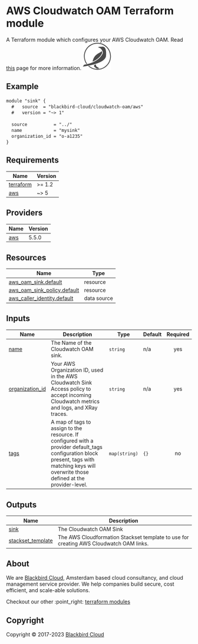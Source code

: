 # AWS Cloudwatch OAM Terraform module
A Terraform module which configures your AWS Cloudwatch OAM. Read [this](https://docs.aws.amazon.com/AmazonCloudWatch/latest/monitoring/CloudWatch-Unified-Cross-Account.html) page for more information.
[![blackbird-logo](https://raw.githubusercontent.com/blackbird-cloud/terraform-module-template/main/.config/logo_simple.png)](https://www.blackbird.cloud)

## Example
```hcl
module "sink" {
  #   source  = "blackbird-cloud/cloudwatch-oam/aws"
  #   version = "~> 1"

  source          = "../"
  name            = "mysink"
  organization_id = "o-a1235"
}
```

## Requirements

| Name | Version |
|------|---------|
| <a name="requirement_terraform"></a> [terraform](#requirement\_terraform) | >= 1.2 |
| <a name="requirement_aws"></a> [aws](#requirement\_aws) | ~> 5 |

## Providers

| Name | Version |
|------|---------|
| <a name="provider_aws"></a> [aws](#provider\_aws) | 5.5.0 |

## Resources

| Name | Type |
|------|------|
| [aws_oam_sink.default](https://registry.terraform.io/providers/hashicorp/aws/latest/docs/resources/oam_sink) | resource |
| [aws_oam_sink_policy.default](https://registry.terraform.io/providers/hashicorp/aws/latest/docs/resources/oam_sink_policy) | resource |
| [aws_caller_identity.default](https://registry.terraform.io/providers/hashicorp/aws/latest/docs/data-sources/caller_identity) | data source |

## Inputs

| Name | Description | Type | Default | Required |
|------|-------------|------|---------|:--------:|
| <a name="input_name"></a> [name](#input\_name) | The Name of the Cloudwatch OAM sink. | `string` | n/a | yes |
| <a name="input_organization_id"></a> [organization\_id](#input\_organization\_id) | Your AWS Organization ID, used in the AWS Cloudwatch Sink Access policy to accept incoming Cloudwatch metrics and logs, and XRay traces. | `string` | n/a | yes |
| <a name="input_tags"></a> [tags](#input\_tags) | A map of tags to assign to the resource. If configured with a provider default\_tags configuration block present, tags with matching keys will overwrite those defined at the provider-level. | `map(string)` | `{}` | no |

## Outputs

| Name | Description |
|------|-------------|
| <a name="output_sink"></a> [sink](#output\_sink) | The Cloudwatch OAM Sink |
| <a name="output_stackset_template"></a> [stackset\_template](#output\_stackset\_template) | The AWS Cloudformation Stackset template to use for creating AWS Cloudwatch OAM links. |

## About

We are [Blackbird Cloud](https://blackbird.cloud), Amsterdam based cloud consultancy, and cloud management service provider. We help companies build secure, cost efficient, and scale-able solutions.

Checkout our other :point\_right: [terraform modules](https://registry.terraform.io/namespaces/blackbird-cloud)

## Copyright

Copyright © 2017-2023 [Blackbird Cloud](https://www.blackbird.cloud)